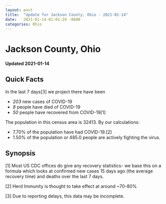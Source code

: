 ```yaml
---
layout: post
title:  "Update for Jackson County, Ohio - 2021-01-14"
date:   2021-01-14 01:01:29 -0600
categories: Ohio
---
```


# Jackson County, Ohio
#### Updated 2021-01-14

## Quick Facts

In the last 7 days[3] we project there have been
- *203* new cases of COVID-19
- *8* people have died of COVID-19
- *50* people have recovered from COVID-19[1]

The population in this census area is 32413. By our calculations:
- 7.70% of the population have had COVID-19.[2]
- 1.50% of the population or 485.0 people are actively fighting the virus.

## Synopsis




[1] Most US CDC offices do give any recovery statistics- we base this on a formula which looks at confirmed new cases
15 days ago (the average recovery time) and deaths over the last 7 days.

[2] Herd Immunity is thought to take effect at around ~70-80%

[3] Due to reporting delays, this data may be incomplete.
 
    